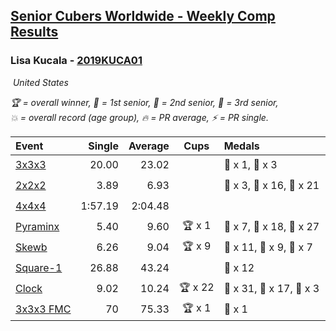 <style>table {white-space: nowrap;}</style>
<link rel="stylesheet" type="text/css" href="/scw-comp/css/flags.css" />

## [Senior Cubers Worldwide - Weekly Comp Results](/scw-comp/results/)
### Lisa Kucala - [2019KUCA01](https://www.worldcubeassociation.org/persons/2019KUCA01)

<i class="flag flag-US" />&nbsp;United States

<span style="white-space: nowrap;">🏆 = overall winner</span>, <span style="white-space: nowrap;">🥇 = 1st senior</span>, <span style="white-space: nowrap;">🥈 = 2nd senior</span>, <span style="white-space: nowrap;">🥉 = 3rd senior</span>, <span style="white-space: nowrap;">💥 = overall record (age group)</span>, <span style="white-space: nowrap;">🔥 = PR average</span>, <span style="white-space: nowrap;">⚡ = PR single</span>.

| Event | Single | Average | Cups | Medals | Achievements|
| :-- | --: | --: | :--: | :-- | :-- |
| [3x3x3](333.md) | 20.00 | 23.02 |  | 🥈 x 1, 🥉 x 3 | 🔥 x 7, ⚡ x 9 |
| [2x2x2](222.md) | 3.89 | 6.93 |  | 🥇 x 3, 🥈 x 16, 🥉 x 21 | 💥 x 1, 🔥 x 6, ⚡ x 6 |
| [4x4x4](444.md) | 1:57.19 | 2:04.48 |  |  | 🔥 x 4, ⚡ x 7 |
| [Pyraminx](pyram.md) | 5.40 | 9.60 | 🏆 x 1 | 🥇 x 7, 🥈 x 18, 🥉 x 27 | 🔥 x 8, ⚡ x 8 |
| [Skewb](skewb.md) | 6.26 | 9.04 | 🏆 x 9 | 🥇 x 11, 🥈 x 9, 🥉 x 7 | 💥 x 11, 🔥 x 11, ⚡ x 7 |
| [Square-1](sq1.md) | 26.88 | 43.24 |  | 🥉 x 12 | 🔥 x 3, ⚡ x 3 |
| [Clock](clock.md) | 9.02 | 10.24 | 🏆 x 22 | 🥇 x 31, 🥈 x 17, 🥉 x 3 | 💥 x 31, 🔥 x 20, ⚡ x 23 |
| [3x3x3 FMC](333fm.md) | 70 | 75.33 | 🏆 x 1 | 🥇 x 1 | 🔥 x 1, ⚡ x 1 |

<!-- Global site tag (gtag.js) - Google Analytics -->
<script async src="https://www.googletagmanager.com/gtag/js?id=UA-86348435-3"></script>
<script>window.dataLayer = window.dataLayer || []; function gtag() {dataLayer.push(arguments);} gtag('js', new Date()); gtag('config', 'UA-86348435-3');</script>
